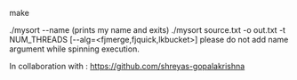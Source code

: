 make

./mysort --name (prints my name and exits)
./mysort source.txt -o out.txt -t NUM_THREADS [--alg=<fjmerge,fjquick,lkbucket>]
please do not add name argument while spinning execution.

In collaboration with : https://github.com/shreyas-gopalakrishna
